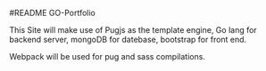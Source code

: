#README GO-Portfolio

This Site will make use of Pugjs as the template engine, Go lang for backend server, mongoDB for datebase, bootstrap for front end.

Webpack will be used for pug and sass compilations.